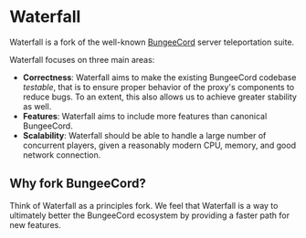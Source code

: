 # Waterfall

Waterfall is a fork of the well-known [BungeeCord](https://github.com/SpigotMC/BungeeCord) server teleportation suite.

Waterfall focuses on three main areas:

* **Correctness**: Waterfall aims to make the existing BungeeCord codebase _testable_, that is to ensure proper behavior of the proxy's components to reduce bugs. To an extent, this also allows us to achieve greater stability as well.
* **Features**: Waterfall aims to include more features than canonical BungeeCord.
* **Scalability**: Waterfall should be able to handle a large number of concurrent players, given a reasonably modern CPU, memory, and good network connection.

## Why fork BungeeCord?

Think of Waterfall as a principles fork. We feel that Waterfall is a way to ultimately better the BungeeCord ecosystem by providing a faster path for new features.